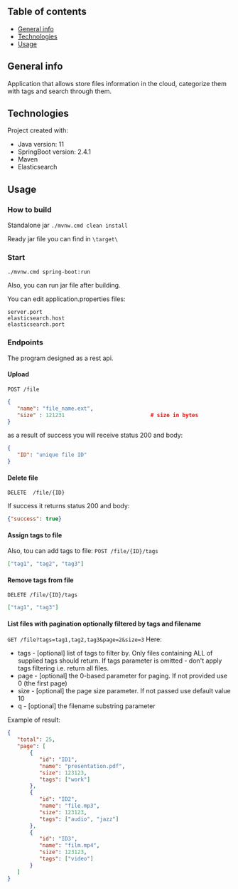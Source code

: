 ## Table of contents
* [General info](#general-info)
* [Technologies](#technologies)
* [Usage](#usage)

## General info
Application that allows store files information in the cloud, categorize them with tags and search through them.
## Technologies
Project created with:
* Java version: 11
* SpringBoot version: 2.4.1
* Maven
* Elasticsearch
	
## Usage
### How to build
Standalone jar
`./mvnw.cmd clean install`

Ready jar file you can find in 
`\target\`

### Start
`./mvnw.cmd spring-boot:run`

Also, you can run jar file after building.

You can edit application.properties files:
```
server.port
elasticsearch.host
elasticsearch.port
```

### Endpoints
The program designed as a rest api.
#### Upload
`POST /file`
```json
{
   "name": "file_name.ext",
   "size" : 121231                           # size in bytes
}
```
as a result of success you will receive status 200 and body:
```json
{
   "ID": "unique file ID"
}
```
#### Delete file
`DELETE  /file/{ID}`

If success it returns status 200 and body:
```json
{"success": true}
```
#### Assign tags to file
Also, tou can add tags to file:
`POST /file/{ID}/tags`
```json
["tag1", "tag2", "tag3"]
```
#### Remove tags from file
`DELETE /file/{ID}/tags`
```json
["tag1", "tag3"]
```
#### List files with pagination optionally filtered by tags and filename
`GET /file?tags=tag1,tag2,tag3&page=2&size=3`
Here:
* tags - [optional] list of tags to filter by. Only files containing ALL of supplied tags should return. If tags parameter is omitted - don't apply tags filtering i.e. return all files.
* page - [optional] the 0-based parameter for paging. If not provided use 0 (the first page)
* size - [optional] the page size parameter. If not passed use default value 10
* q - [optional] the filename substring parameter

Example of result:
```json
{
   "total": 25,
   "page": [
       {
          "id": "ID1",
          "name": "presentation.pdf",
          "size": 123123,
          "tags": ["work"]
       },
       {
          "id": "ID2",
          "name": "file.mp3",
          "size": 123123,
          "tags": ["audio", "jazz"]
       },
       {
          "id": "ID3",
          "name": "film.mp4",
          "size": 123123,
          "tags": ["video"]
       }
   ]
}

```
